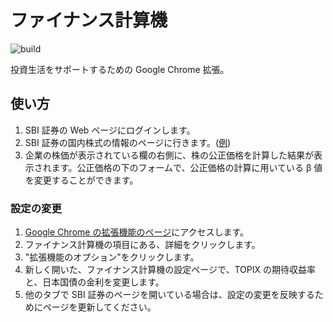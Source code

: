 # ファイナンス計算機

![build](https://github.com/blue-jam/finance-calculator-extension/workflows/Test%20and%20Build/badge.svg)

投資生活をサポートするための Google Chrome 拡張。

## 使い方

1. SBI 証券の Web ページにログインします。
1. SBI 証券の国内株式の情報のページに行きます。([例](https://site3.sbisec.co.jp/ETGate/?_ControlID=WPLETsiR001Control&_DataStoreID=DSWPLETsiR001Control&_PageID=WPLETsiR001Idtl10&_ActionID=stockDetail&getFlg=on&stock_sec_code_mul=9020&exchange_code=JPN&i_dom_flg=1&i_exchange_code=JPN&i_stock_sec=9020&i_output_type=0&int_ds=dstock%3Ahistory%3Aissueinfo_price%3Aprice))
1. 企業の株価が表示されている欄の右側に、株の公正価格を計算した結果が表示されます。公正価格の下のフォームで、公正価格の計算に用いている
   β 値を変更することができます。

### 設定の変更

1. [Google Chrome の拡張機能のページ](chrome://extensions)にアクセスします。
1. ファイナンス計算機の項目にある、詳細をクリックします。
1. "拡張機能のオプション"をクリックします。
1. 新しく開いた、ファイナンス計算機の設定ページで、TOPIX の期待収益率と、日本国債の金利を変更します。
1. 他のタブで SBI 証券のページを開いている場合は、設定の変更を反映するためにページを更新してください。
